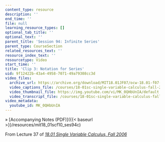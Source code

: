 ```yaml
---
content_type: resource
description: ''
end_time: ''
file: null
learning_resource_types: []
optional_tab_title: ''
optional_text: ''
parent_title: 'Session 94: Infinite Series'
parent_type: CourseSection
related_resources_text: ''
resource_index_text: ''
resourcetype: Video
start_time: ''
title: 'Clip 3: Notation for Series'
uid: 9f12422b-43a4-4958-7071-49a79308cc3d
video_files:
  archive_url: https://archive.org/download/MIT18.01JF07/ocw-18.01-f07-lec37_300k.mp4
  video_captions_file: /courses/18-01sc-single-variable-calculus-fall-2010/dd503fb7d75a5ca2891956463cec586b_MK_0QHbUnIA.vtt
  video_thumbnail_file: https://img.youtube.com/vi/MK_0QHbUnIA/default.jpg
  video_transcript_file: /courses/18-01sc-single-variable-calculus-fall-2010/608aca936cfd092da9f109e7e323a068_MK_0QHbUnIA.pdf
video_metadata:
  youtube_id: MK_0QHbUnIA
---
```


» [Accompanying Notes (PDF)]({{< baseurl >}}/resources/mit18_01scf10_ses94c)

From Lecture 37 of [_18.01 Single Variable Calculus, Fall 2006_](/courses/18-01-single-variable-calculus-fall-2006/pages/video-lectures)